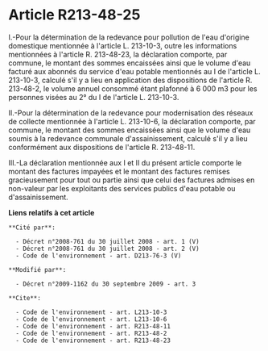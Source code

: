 # Article R213-48-25

I.-Pour la détermination de la redevance pour pollution de l'eau d'origine domestique mentionnée à l'article L. 213-10-3,
outre les informations mentionnées à l'article R. 213-48-23, la déclaration comporte, par commune, le montant des sommes
encaissées ainsi que le volume d'eau facturé aux abonnés du service d'eau potable mentionnés au I de l'article L. 213-10-3,
calculé s'il y a lieu en application des dispositions de l'article R. 213-48-2, le volume annuel consommé étant plafonné à 6
000 m3 pour les personnes visées au 2° du I de l'article L. 213-10-3. 

II.-Pour la détermination de la redevance pour modernisation des réseaux de collecte mentionnée à l'article L. 213-10-6, la
déclaration comporte, par commune, le montant des sommes encaissées ainsi que le volume d'eau soumis à la redevance communale
d'assainissement, calculé s'il y a lieu conformément aux dispositions de l'article R. 213-48-11. 

III.-La déclaration mentionnée aux I et II du présent article comporte le montant des factures impayées et le montant des
factures remises gracieusement pour tout ou partie ainsi que celui des factures admises en non-valeur par les exploitants des
services publics d'eau potable ou d'assainissement.

**Liens relatifs à cet article**

	**Cité par**:

	  - Décret n°2008-761 du 30 juillet 2008 - art. 1 (V)
	  - Décret n°2008-761 du 30 juillet 2008 - art. 2 (V)
	  - Code de l'environnement - art. D213-76-3 (V)

	**Modifié par**:

	  - Décret n°2009-1162 du 30 septembre 2009 - art. 3

	**Cite**:

	  - Code de l'environnement - art. L213-10-3
	  - Code de l'environnement - art. L213-10-6
	  - Code de l'environnement - art. R213-48-11
	  - Code de l'environnement - art. R213-48-2
	  - Code de l'environnement - art. R213-48-23
